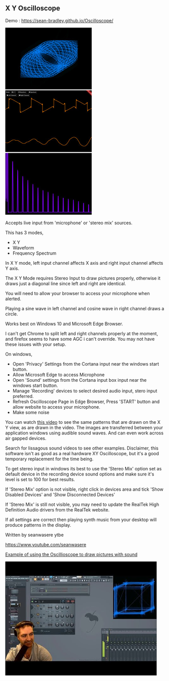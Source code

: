 ## X Y Oscilloscope

Demo : https://sean-bradley.github.io/Oscilloscope/

![X Y](1.jpg)
![Waveform](3.jpg)
![Spectrum](4.jpg)

Accepts live input from 'microphone' or 'stereo mix' sources.

This has 3 modes,
- X Y
- Waveform
- Frequency Spectrum

In X Y mode, left input channel affects X axis and right input channel affects Y axis.

The X Y Mode requires Stereo Input to draw pictures properly, otherwise it draws just a diagonal line since left and right are identical.

You will need to allow your browser to access your microphone when alerted.

Playing a sine wave in left channel and cosine wave in right channel draws a circle.

Works best on Windows 10 and Microsoft Edge Browser. 

I can't get Chrome to split left and right channels properly at the moment, and firefox seems to have some AGC i can't override. You may not have these issues with your setup.

On windows, 
- Open 'Privacy' Settings from the Cortana input near the windows start button.
- Allow Microsoft Edge to access Microphone
- Open 'Sound' settings from the Cortana input box input near the windows start button.
- Manage 'Recording' devices to select desired audio input, stero input preferred.
- Refresh Oscilloscope Page in Edge Browser, Press 'START' button and allow website to access your microphone.
- Make some noise

You can watch [this video](https://www.youtube.com/watch?v=JrOP-RJ5p1I) to see the same patterns that are drawn on the X Y view, as are drawn in the video. The images are transferred between your application windows using audible sound waves. And can even work across air gapped devices. 

Search for lissagous sound videos to see other examples. 
Disclaimer, this software isn't as good as a real hardware XY Oscilloscope, but it's a good temporary replacement for the time being.

To get stereo input in windows its best to use the 'Stereo Mix' option set as default device in the recording device sound options and make sure it's level is set to 100 for best results.

If 'Stereo Mix' option is not visible, right click in devices area and tick 'Show Disabled Devices' and 'Show Disconnected Devices'

If 'Stereo Mix' is still not visible, you may need to update the RealTek High Definition Audio drivers from the RealTek website.

If all settings are correct then playing synth music from your desktop will produce patterns in the display.

Written by seanwasere ytbe

https://www.youtube.com/seanwasere


[Example of using the Oscillioscope to draw pictures with sound](https://www.youtube.com/watch?v=JrOP-RJ5p1I)

[![Draw pictures with sound](0.jpg)](https://www.youtube.com/watch?v=JrOP-RJ5p1I) 

